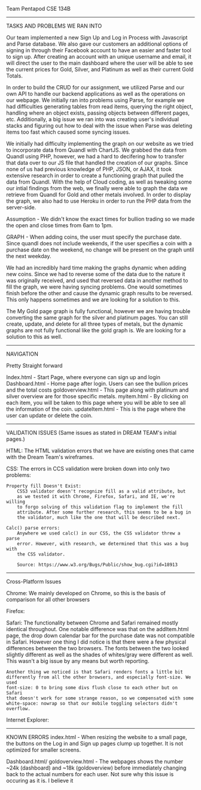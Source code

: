 Team Pentapod CSE 134B
**************************************************************************************************************
TASKS AND PROBLEMS WE RAN INTO

Our team implemented a new Sign Up and Log in Process with Javascript and Parse database. We also gave our customers an additional options of signing in through their Facebook account to have an easier and faster tool to sign up. After creating an account with an unique username and email, it will direct the user to the main dashboard where the user will be able to see the current prices for Gold, Silver, and Platinum as well as their current Gold Totals. 

In order to build the CRUD for our assignment, we utilized Parse and our own API to handle our backend applications as well as the operations on our webpage. We initially ran into problems using Parse, for example we had difficulties generating tables from read items, querying the right object, handling where an object exists, passing objects between different pages, etc. Additionally, a big issue we ran into was creating user's individual stacks and figuring out how to deal with the issue when Parse was deleting items too fast which caused some syncing issues.

We initially had difficulty implementing the graph on our website as we tried to incorporate data from Quandl with ChartJS. We grabbed the data from Quandl using PHP, however, we had a hard to decifering how to transfer that data over to our JS file that handled the creation of our graphs. Since none of us had previous knowledge of PHP, JSON, or AJAX, it took extensive research in order to create a functioning graph that pulled the data from Quandl. With the help of Cloud coding, as well as tweaking some our intial findings from the web, we finally were able to graph the data we retrieve from Quandl for Gold and other metals involved. In order to display the graph, we also had to use Heroku in order to run the PHP data from the server-side. 

Assumption - We didn't know the exact times for bullion trading so we made the open and close times from 6am to 1pm. 

GRAPH - When adding coins, the user must specify the purchase date. Since quandl does not include weekends, if the user specifies a coin with a purchase date on the weekend, no change will be present on the graph until the next weekday.

We had an incredibly hard time making the graphs dynamic when adding new coins. Since we had to reverse some of the data due to the nature it was originally received, and used that reversed data in another method to fill the graph, we were having syncing problems. One would sometimes finish before the other and cause the dynamic graph results to be reversed. This only happens sometimes and we are looking for a solution to this.


The My Gold page graph is fully functional, however we are having trouble converting the same graph for the silver and platinum pages. You can still create, update, and delete for all three types of metals, but the dynamic graphs are not fully functional like the gold graph is. We are looking for a solution to this as well.

**************************************************************************************************************
NAVIGATION

Pretty Straight forward

Index.html - Start Page, where everyone can sign up and login 
Dashboard.html - Home page after login. Users can see the bullion prices and the total costs 
goldoverview.html - This page along with platinum and silver overview are for those specific metals.
myitem.html - By clicking on each item, you will be taken to this page where you will be able to see all the information of the coin.
updateItem.html - This is the page where the user can update or delete the coin. 

**************************************************************************************************************
VALIDATION ISSUES 
(Same issues as stated in DREAM TEAM's initial pages.)

HTML:
	The HTML validation errors that we have are existing ones that came with the Dream Team's wireframes.

CSS:
	The errors in CCS validation were broken down into only two problems:

	Property fill Doesn't Exist:
		CSS3 validator doesn't recognize fill as a valid attribute, but
		as we tested it with Chrome, Firefox, Safari, and IE, we're willing
		to forgo solving of this validation flag to implement the fill 
		attribute. After some further research, this seems to be a bug in 
		the validator, much like the one that will be described next.

	Calc() parse errors:
		Anywhere we used calc() in our CSS, the CSS validator threw a parse
		error. However, with research, we determined that this was a bug with 
		the CSS validator. 

		Source: https://www.w3.org/Bugs/Public/show_bug.cgi?id=18913

**************************************************************************************************************
Cross-Platform Issues   

Chrome:
	We mainly developed on Chrome, so this is the basis of comparison for all 
	other browsers

Firefox:


Safari:
	The functionality between Chrome and Safari remained mostly identical 
	throughout. One notable difference was that on the addItem.html page, 
	the drop down calendar bar for the purchase date was not compatible in
	Safari. 
	However one thing I did notice is that there were a few physical differences
	between the two browsers. The fonts between the two looked slightly 
	different as well as the shades of whites/gray were different as well.
	This wasn't a big issue by any means but worth reporting. 

	Another thing we noticed is that Safari renders fonts a little bit 
	differently from all the other browsers, and especially font-size. We used
	font-size: 0 to bring some divs flush close to each other but on Safari
	that doesn't work for some strange reason, so we compensated with some
	white-space: nowrap so that our mobile toggling selectors didn't overflow.

Internet Explorer:


**************************************************************************************************************
KNOWN ERRORS
index.html - When resizing the website to a small page, the buttons on the Log in and Sign up pages clump up together. It is not optimized for smaller screens.

Dashboard.html/ goldoverview.html - The webpages shows the number ~24k (dashboard) and ~18k (goldoverview) before immediately changing back to the actual numbers for each user. Not sure why this issue is occuring as it is. I believe it 
